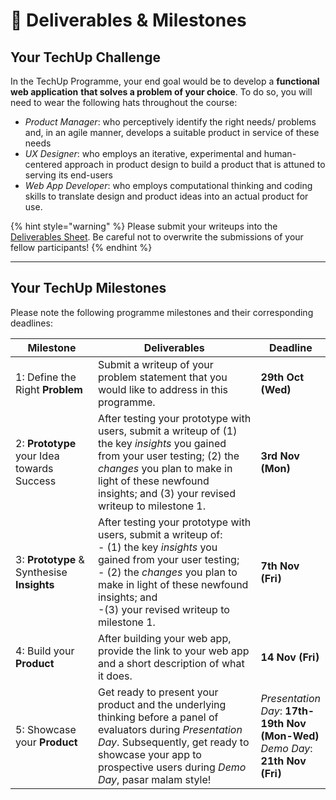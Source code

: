 # 📱 Deliverables & Milestones

## **Your TechUp Challenge**

In the TechUp Programme, your end goal would be to develop a **functional web application** **that solves a problem of your choice**. To do so, you will need to wear the following hats throughout the course:

* _Product Manager_: who perceptively identify the right needs/ problems and, in an agile manner, develops a suitable product in service of these needs
* _UX Designer_: who employs an iterative, experimental and human-centered approach in product design to build a product that is attuned to serving its end-users
* _Web App Developer_: who employs computational thinking and coding skills to translate design and product ideas into an actual product for use.

{% hint style="warning" %}
Please submit your writeups into the [Deliverables Sheet](https://docs.google.com/spreadsheets/d/1GVPrjeSOmH5QA8ktG_OR1l3wncuCamIGE2Pye3zgMUc/edit?usp=sharing). Be careful not to overwrite the submissions of your fellow participants!
{% endhint %}

***

## **Your TechUp Milestones**&#x20;

Please note the following programme milestones and their corresponding deadlines:&#x20;

<table><thead><tr><th width="159">Milestone</th><th width="422.550537109375">Deliverables</th><th>Deadline</th></tr></thead><tbody><tr><td>1: Define the Right <strong>Problem</strong></td><td>Submit a writeup of your problem statement that you would like to address in this programme.</td><td><strong>29th Oct (Wed)</strong></td></tr><tr><td>2: <strong>Prototype</strong> your Idea towards Success</td><td>After testing your prototype with users, submit a writeup of (1) the key <em>insights</em> you gained from your user testing; (2) the <em>changes</em> you plan to make in light of these newfound insights; and (3) your revised writeup to milestone 1. </td><td><strong>3rd Nov (Mon)</strong></td></tr><tr><td>3: <strong>Prototype</strong> &#x26; Synthesise <strong>Insights</strong> </td><td>After testing your prototype with users, submit a writeup of:<br>- (1) the key <em>insights</em> you gained from your user testing; <br>- (2) the <em>changes</em> you plan to make in light of these newfound insights; and <br>-(3) your revised writeup to milestone 1. </td><td><strong>7th Nov (Fri)</strong></td></tr><tr><td>4: Build your <strong>Product</strong></td><td>After building your web app, provide the link to your web app and a short description of what it does. </td><td><strong>14 Nov (Fri)</strong></td></tr><tr><td>5: Showcase your <strong>Product</strong></td><td>Get ready to present your product and the underlying thinking before a panel of evaluators during <em>Presentation Day</em>. Subsequently, get ready to showcase your app to prospective users during <em>Demo Day</em>, pasar malam style!</td><td><em>Presentation Day</em>: <strong>17th-19th Nov (Mon-Wed)</strong><br><em>Demo Day</em>: <strong>21th Nov (Fri)</strong></td></tr></tbody></table>


